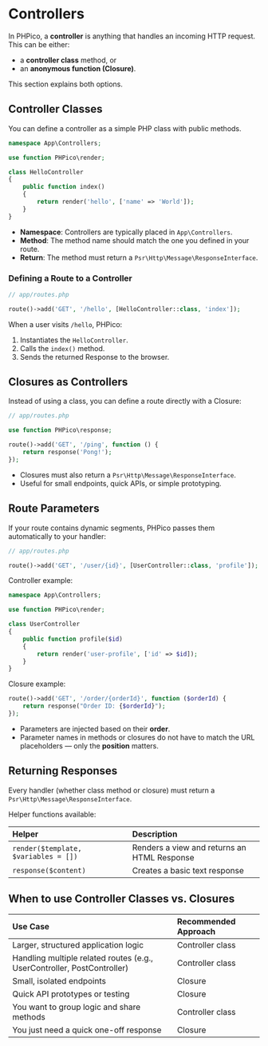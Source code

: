 # Controllers

In PHPico, a **controller** is anything that handles an incoming HTTP request.  
This can be either:

- a **controller class** method, or
- an **anonymous function (Closure)**.

This section explains both options.

## Controller Classes

You can define a controller as a simple PHP class with public methods.

```php
namespace App\Controllers;

use function PHPico\render;

class HelloController
{
    public function index()
    {
        return render('hello', ['name' => 'World']);
    }
}
```

- **Namespace**: Controllers are typically placed in `App\Controllers`.
- **Method**: The method name should match the one you defined in your route.
- **Return**: The method must return a `Psr\Http\Message\ResponseInterface`.

### Defining a Route to a Controller

```php
// app/routes.php

route()->add('GET', '/hello', [HelloController::class, 'index']);
```

When a user visits `/hello`, PHPico:

1. Instantiates the `HelloController`.
2. Calls the `index()` method.
3. Sends the returned Response to the browser.

## Closures as Controllers

Instead of using a class, you can define a route directly with a Closure:

```php
// app/routes.php

use function PHPico\response;

route()->add('GET', '/ping', function () {
    return response('Pong!');
});
```

- Closures must also return a `Psr\Http\Message\ResponseInterface`.
- Useful for small endpoints, quick APIs, or simple prototyping.

## Route Parameters

If your route contains dynamic segments, PHPico passes them automatically to your handler:

```php
// app/routes.php

route()->add('GET', '/user/{id}', [UserController::class, 'profile']);
```

Controller example:

```php
namespace App\Controllers;

use function PHPico\render;

class UserController
{
    public function profile($id)
    {
        return render('user-profile', ['id' => $id]);
    }
}
```

Closure example:

```php
route()->add('GET', '/order/{orderId}', function ($orderId) {
    return response("Order ID: {$orderId}");
});
```

- Parameters are injected based on their **order**.
- Parameter names in methods or closures do not have to match the URL placeholders — only the **position** matters.

## Returning Responses

Every handler (whether class method or closure) must return a `Psr\Http\Message\ResponseInterface`.

Helper functions available:

| Helper | Description |
|:---|:---|
| `render($template, $variables = [])` | Renders a view and returns an HTML Response |
| `response($content)` | Creates a basic text response |

## When to use Controller Classes vs. Closures

| Use Case | Recommended Approach |
|:---|:---|
| Larger, structured application logic | Controller class |
| Handling multiple related routes (e.g., UserController, PostController) | Controller class |
| Small, isolated endpoints | Closure |
| Quick API prototypes or testing | Closure |
| You want to group logic and share methods | Controller class |
| You just need a quick one-off response | Closure |